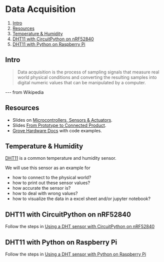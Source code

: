 # Data Acquisition

1. [Intro](#intro)
2. [Resources](#resources)
3. [Temperature & Humidity](#temperature-&-humidity)
4. [DHT11 with CircuitPython on nRF52840](#dht-with-circuitpython-on-nrf52840)
5. [DHT11 with Python on Raspberry Pi](#dht-with-micropython-on-raspberry-pi)

## Intro

> Data acquisition is the process of sampling signals that measure real world physical conditions and converting the resulting samples into digital numeric values that can be manipulated by a computer. 

--- from Wikipedia

## Resources

- Slides on [Microcontrollers, Sensors & Actuators](http://www.tamberg.org/fhnw/2020/hs/IdbMcuSensorsActuators.pdf).
- Slides [From Prototype to Connected Product](http://www.tamberg.org/fhnw/2020/hs/IdbPrototypeToProduct.pdf).
- [Grove Hardware Docs](https://github.com/Seeed-Studio/grove.py/tree/master/doc#gui-graphical-user-interface) with code examples.

## Temperature & Humidity

[DHT11](https://github.com/tamberg/fhnw-iot/wiki/Grove-Sensors#temperature--humidity-sensor-dht11) is a common temperature and humidity sensor.

We will use this sensor as an example for

- how to connect to the physical world?
- how to print out these sensor values?
- how accurate the sensor is?
- how to deal with wrong values?
- how to visualize the data in a excel sheet and/or jupyter notebook?

## DHT11 with CircuitPython on nRF52840
Follow the steps in [Using a DHT sensor with CircuitPython on nRF52840](CircuitPython/dht)

## DHT11 with Python on Raspberry Pi
Follow the steps in [Using a DHT sensor with Python on Raspberry Pi](Python/dht)
